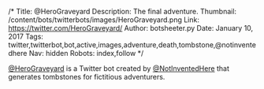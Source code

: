 /*
Title: @HeroGraveyard
Description: The final adventure.
Thumbnail: /content/bots/twitterbots/images/HeroGraveyard.png
Link: https://twitter.com/HeroGraveyard/
Author: botsheeter.py
Date: January 10, 2017
Tags: twitter,twitterbot,bot,active,images,adventure,death,tombstone,@notinventedhere
Nav: hidden
Robots: index,follow
*/

[@HeroGraveyard](https://twitter.com/HeroGraveyard) is a Twitter bot created by [@NotInventedHere](https://twitter.com/@NotInventedHere) that generates tombstones for fictitious adventurers.
